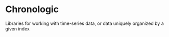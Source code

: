 # Chronologic
Libraries for working with time-series data, or data uniquely organized by a given index
